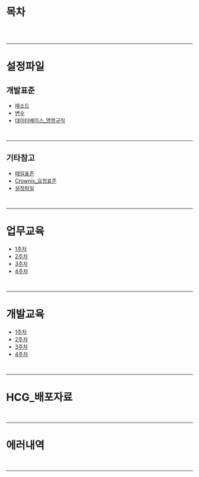 # 목차

<br>
<br>
<hr>

# 설정파일
## 개발표준
- [메소드](/00_설정파일/convention_hcg/Code_Convention/elaborate/method.md)
- [변수](/00_설정파일/convention_hcg/Code_Convention/elaborate/variable.md)
- [데이터베이스_명명규칙](/00_설정파일/convention_hcg/DB_naming/README.md)

<br>
<hr>

## 기타참고
- [메일표준](/00_설정파일/convention_hcg/Mail_template/BasicMail.md)
- [Crownix_요청표준](/00_설정파일/convention_hcg/Mail_template/CrownixMail.md)
- [설정파일](/00_설정파일/setting/README.md)

<br>
<hr>

# 업무교육
- [1주차](01_업무교육/week01/README.md)
- [2주차](01_업무교육/week02/README.md)
- [3주차](01_업무교육/week03/README.md)
- [4주차](01_업무교육/week04/README.md)

<br>
<hr>

# 개발교육
- [1주차](02_개발교육/week01/README.md)
- [2주차](02_개발교육/week02/README.md)
- [3주차](02_개발교육/week03/README.md)
- [4주차](02_개발교육/week04/README.md)

<br>
<hr>

# HCG_배포자료

<br>
<hr>

# 에러내역


<br>
<hr>